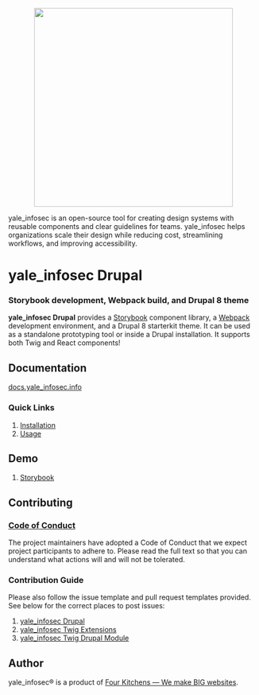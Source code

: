 <p align="center"><img src="https://raw.githubusercontent.com/yale_infosec-ds/documentation/master/.gitbook/assets/logo.png" width="400"/></p>

yale_infosec is an open-source tool for creating design systems with reusable components and clear guidelines for teams. yale_infosec helps organizations scale their design while reducing cost, streamlining workflows, and improving accessibility.

# yale_infosec Drupal

### Storybook development, Webpack build, and Drupal 8 theme

**yale_infosec Drupal** provides a [Storybook](https://storybook.js.org/) component library, a [Webpack](https://webpack.js.org/) development environment, and a Drupal 8 starterkit theme. It can be used as a standalone prototyping tool or inside a Drupal installation. It supports both Twig and React components!

## Documentation

[docs.yale_infosec.info](https://docs.yale_infosec.info/)

### Quick Links

1. [Installation](https://docs.yale_infosec.info/installation/design-system)
2. [Usage](https://docs.yale_infosec.info/usage/commands)

## Demo

1. [Storybook](http://storybook.yale_infosec.info/)

## Contributing

### [Code of Conduct](https://github.com/yale_infosec-ds/yale_infosec-drupal/blob/master/CODE_OF_CONDUCT.md)

The project maintainers have adopted a Code of Conduct that we expect project participants to adhere to. Please read the full text so that you can understand what actions will and will not be tolerated.

### Contribution Guide

Please also follow the issue template and pull request templates provided. See below for the correct places to post issues:

1. [yale_infosec Drupal](https://github.com/yale_infosec-ds/yale_infosec-drupal/issues)
3. [yale_infosec Twig Extensions](https://github.com/yale_infosec-ds/yale_infosec-twig-extensions/issues)
4. [yale_infosec Twig Drupal Module](https://www.drupal.org/project/issues/yale_infosec_twig)

## Author

yale_infosec&reg; is a product of [Four Kitchens &mdash; We make BIG websites](https://fourkitchens.com).
